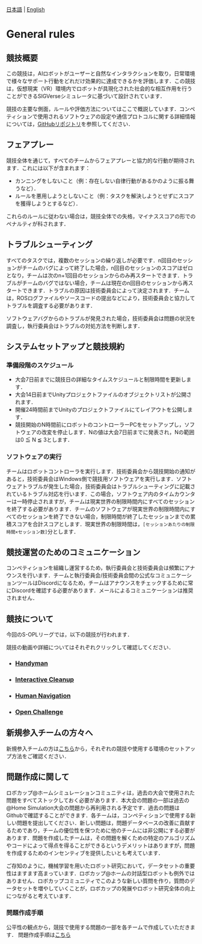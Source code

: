 [日本語](./gr_ja.md) | [English](./gr_en.md)

# General rules

## 競技概要

この競技は，AIロボットがユーザーと自然なインタラクションを取り，日常環境で様々なサポート行動をどれだけ効果的に達成できるかを評価します．この競技は，仮想現実（VR）環境内でロボットが具現化された社会的な相互作用を行うことができるSIGVerseシミュレータに基づいて設計されています．

競技の主要な側面，ルールや評価方法についてはここで概説しています．コンペティションで使用されるソフトウェアの設定や通信プロトコルに関する詳細情報については，[GitHubリポジトリ](https://github．com/RoboCupatHomeSim)を参照してください．

## フェアプレー

競技全体を通じて，すべてのチームからフェアプレーと協力的な行動が期待されます．これには以下が含まれます：
- カンニングをしないこと（例：存在しない自律行動があるかのように振る舞うなど）．
- ルールを悪用しようとしないこと（例：タスクを解決しようとせずにスコアを獲得しようとするなど）．

これらのルールに従わない場合は，競技全体での失格，マイナススコアの形でのペナルティが科されます．

## トラブルシューティング

すべてのタスクでは，複数のセッションの繰り返しが必要です．n回目のセッションがチームのバグによって終了した場合，n回目のセッションのスコアはゼロとなり，チームは次のn+1回目のセッションからのみ再スタートできます．トラブルがチームのバグではない場合，チームは現在のn回目のセッションから再スタートできます．トラブルの原因は技術委員会によって決定されます．チームは，ROSログファイルやソースコードの提出などにより，技術委員会と協力してトラブルを調査する必要があります．

ソフトウェアバグからのトラブルが発見された場合，技術委員会は問題の状況を調査し，執行委員会はトラブルの対処方法を判断します．

## システムセットアップと競技規約

### 準備段階のスケジュール
- 大会7日前までに競技日の詳細なタイムスケジュールと制限時間を更新します．
- 大会14日前までUnityプロジェクトファイルのオブジェクトリストが公開されます．
- 開催24時間前までUnityのプロジェクトファイルにてレイアウトを公開します．
- 競技開始のN時間前にロボットのコントローラーPCをセットアップし，ソフトウェアの改変を停止します．Nの値は大会7日前までに発表され，Nの範囲は0 ≦ N ≦ 3とします．

### ソフトウェアの実行
チームはロボットコントローラを実行します．技術委員会から競技開始の通知があると，技術委員会はWindows側で競技用ソフトウェアを実行します．ソフトウェアトラブルが発生した場合，技術委員会はトラブルシューティングに記載されているトラブル対応を行います．この場合，ソフトウェア内のタイムカウンターは一時停止されますが，チームは現実世界の制限時間内にすべてのセッションを終了する必要があります．チームのソフトウェアが現実世界の制限時間内にすべてのセッションを終了できない場合，制限時間が終了したセッションまでの累積スコアを合計スコアとします．現実世界の制限時間は，`[セッションあたりの制限時間×セッション数]`分とします．

## 競技運営のためのコミュニケーション

コンペティションを組織し運営するため，執行委員会と技術委員会は頻繁にアナウンスを行います．チームと執行委員会/技術委員会間の公式なコミュニケーションツールはDiscordになるため，チームはアナウンスをチェックするために常にDiscordを確認する必要があります．メールによるコミュニケーションは推奨されません．

## 競技について
今回のS-OPLリーグでは，以下の競技が行われます．

競技の動画や詳細についてはそれぞれクリックして確認してください．
- ### [Handyman](./hm_ja.md)
- ### [Interactive Cleanup](./ic_ja.md)
- ### [Human Navigation](./hn_ja.md)
- ### [Open Challenge](./tc_ja.md)

## 新規参入チームの方々へ
新規参入チームの方は[こちら](./new_team_ja.md)から，それぞれの競技や使用する環境のセットアップ方法をご確認ください．

## 問題作成に関して
ロボカップ@ホームシミュレーションコミュニティは，過去の大会で使用された問題をすべてストックしておく必要があります．本大会の問題の一部は過去の@Home Simulation大会の問題から再利用される予定です．過去の問題はGithubで確認することができます．各チームは，コンペティションで使用する新しい問題を提出してください．新しい問題は，問題データベースの改善に貢献するためであり，チームの優位性を保つために他のチームには非公開にする必要があります．問題を作成したチームは，その問題を解くための特定のアルゴリズムやコードによって得点を得ることができるというデメリットはありますが，問題を作成するためのインセンティブを提供したいとも考えています．

ご存知のように，機械学習を用いたロボット研究において，データセットの重要性はますます高まっています．ロボカップ@ホームの対話型ロボットも例外ではありません．ロボカップコミュニティでこのような新しい質問を作り，質問のデータセットを増やしていくことが，ロボカップの発展やロボット研究全体の向上につながると考えています．

### 問題作成手順
公平性の観点から，競技で使用する問題の一部を各チームで作成していただきます．
問題作成手順は[こちら](./make_task_ja.md)
